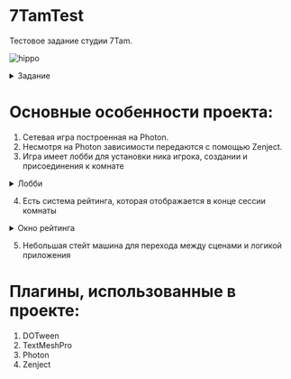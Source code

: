 # 7TamTest
Тестовое задание студии 7Tam.

![hippo](https://media.giphy.com/media/v1.Y2lkPTc5MGI3NjExODkyYWMxNzJmNjViYTdlM2Q4MjNkMDFlZTA4ZWZhYTIxMzViMDlkNCZlcD12MV9pbnRlcm5hbF9naWZzX2dpZklkJmN0PWc/hPbYbRqTe1YvPlanU2/giphy.gif)

<details>
<summary>Задание</summary>
<br>
Задача
1)  Создать 2D игру для Android на Unity, где 2 и более игроков с
разных Android устройств смогут зайти в лобби;
2) Обязательно использовать следующую версию Unity 2021.3.9f1.

Требования к игре
Сцены
1) В игре должны присутствовать 3 сцены: Loading, Lobby, Game.
Описание стека технологий
2) Для выполнения задания можно использовать любой бесплатный
сетевой движок и облачный сервис для создания масштабируемых
кроссплатформенных многопользовательских игр.
Лобби
1) В лобби должна быть возможность создать комнату и войти в неё,
а также подключиться к комнате, уже созданной другим игроком.
Сцена лобби: есть два поля с кнопками, в одно поле игрок может
написать название комнаты, а затем нажать кнопку “Создать”, в
другом поле игрок пишет название созданной комнаты, нажимает
кнопку "Войти" и ждет, когда на другом девайсе другой игрок
войдет в комнату с тем же названием.
Игровой процесс
2) После входа в комнату игроки попадают на боевой сервер и
начинается игровой процесс. Есть поле, ограниченное размером
экрана, на нем разбросаны лутабельные монеты, которые каждый
игрок может собрать;
3) Когда на игровом поле появляются минимум 2 игрока, каждый из
них имеет способность поворачиваться и перемещаться в
определенную сторону, а также стрелять в том направлении куда
смотрит. Для управления игроком используется экранный
виртуальный джойстик;
4) Игрок имеет полосу здоровья и шкалу сбора монет;
5) Если в игрока попадает снаряд, который выпустил другой игрок,
шкала здоровья уменьшается;
6) Игроки должны визуально отличаться друг от друга (имя, цвет или
изображение);
7) Игра заканчивается, когда в живых останется 1 игрок. После этого
появляется победный pop-up с информацией, где указаны имя
победителя и сколько монет он собрал.
</details>

# Основные особенности проекта:
1) Сетевая игра построенная на Photon.
2) Несмотря на Photon зависимости передаются с помощью Zenject.
3) Игра имеет лобби для установки ника игрока, создании и присоединения к комнате
<details>
<summary>Лобби</summary>
<br>
<img width="458" alt="image" src="https://github.com/Vanolim/7TamTest/assets/60060770/87303522-3476-44f6-9bbb-dbcb8328822c">
</details>

4)  Есть система рейтинга, которая отображается в конце сессии комнаты
<details>
<summary>Окно рейтинга</summary>
<br>
<img width="458" alt="image" src="https://github.com/Vanolim/7TamTest/assets/60060770/455ad90d-019f-47ba-b821-c1c6813fea9c">
</details>

5)  Небольшая стейт машина для перехода между сценами и логикой приложения

# Плагины, использованные в проекте:
1) DOTween
2) TextMeshPro
3) Photon
4) Zenject

